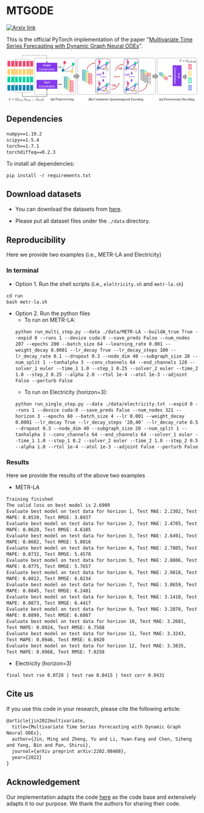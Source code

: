 # MTGODE

[![Arxiv link](https://img.shields.io/static/v1?label=arXiv&message=MTGODE&color=blue&logo=arxiv)](https://arxiv.org/pdf/2202.08408.pdf)

This is the official PyTorch implementation of the paper "[Multivariate Time Series Forecasting with Dynamic Graph Neural ODEs](https://arxiv.org/pdf/2202.08408.pdf)".

<p align="center">
<img src="./figures/MTGODE.png" width="1200">
</p>

## Dependencies

```
numpy==1.19.2
scipy==1.5.4
torch==1.7.1
torchdiffeq==0.2.3
```
To install all dependencies:
```
pip install -r requirements.txt
```

## Download datasets

+ You can download the datasets from [here](https://drive.google.com/drive/folders/1dPy46cXUO_fjKSLqa1mWtkwbkGsMO4PG?usp=sharing).

+ Please put all dataset files under the ```./data``` directory.

## Reproducibility
Here we provide two examples (i.e., METR-LA and Electricity)
### In terminal
+ Option 1. Run the shell scripts (i.e., ```eleltricity.sh``` and ```metr-la.sh```)
```
cd run
bash metr-la.sh
```
+ Option 2. Run the python files
  + To run on METR-LA:
  ```
  python run_multi_step.py --data ./data/METR-LA --buildA_true True --expid 0 --runs 1 --device cuda:0 --save_preds False --num_nodes 207 --epochs 200 --batch_size 64 --learning_rate 0.001 --weight_decay 0.0001 --lr_decay True --lr_decay_steps 100 --lr_decay_rate 0.1 --dropout 0.3 --node_dim 40 --subgraph_size 20 --num_split 1 --tanhalpha 3 --conv_channels 64 --end_channels 128 --solver_1 euler --time_1 1.0 --step_1 0.25 --solver_2 euler --time_2 1.0 --step_2 0.25 --alpha 2.0 --rtol 1e-4 --atol 1e-3 --adjoint False --perturb False
  ```
  + To run on Electricity (horizon=3):
  ```
  python run_single_step.py --data ./data/electricity.txt --expid 0 --runs 1 --device cuda:0 --save_preds False --num_nodes 321 --horizon 3 --epochs 60 --batch_size 4 --lr 0.001 --weight_decay 0.0001 --lr_decay True --lr_decay_steps '20,40' --lr_decay_rate 0.5 --dropout 0.3 --node_dim 40 --subgraph_size 20 --num_split 1 --tanhalpha 3 --conv_channels 64 --end_channels 64 --solver_1 euler --time_1 1.0 --step_1 0.2 --solver_2 euler --time_2 1.0 --step_2 0.5 --alpha 1.0 --rtol 1e-4 --atol 1e-3 --adjoint False --perturb False
  ```

### Results
Here we provide the results of the above two examples
+ METR-LA
```
Training finished
The valid loss on best model is 2.6909
Evaluate best model on test data for horizon 1, Test MAE: 2.2302, Test MAPE: 0.0539, Test RMSE: 3.8937
Evaluate best model on test data for horizon 2, Test MAE: 2.4785, Test MAPE: 0.0620, Test RMSE: 4.6105
Evaluate best model on test data for horizon 3, Test MAE: 2.6491, Test MAPE: 0.0682, Test RMSE: 5.0816
Evaluate best model on test data for horizon 4, Test MAE: 2.7805, Test MAPE: 0.0732, Test RMSE: 5.4578
Evaluate best model on test data for horizon 5, Test MAE: 2.8886, Test MAPE: 0.0775, Test RMSE: 5.7657
Evaluate best model on test data for horizon 6, Test MAE: 2.9818, Test MAPE: 0.0812, Test RMSE: 6.0234
Evaluate best model on test data for horizon 7, Test MAE: 3.0659, Test MAPE: 0.0845, Test RMSE: 6.2481
Evaluate best model on test data for horizon 8, Test MAE: 3.1410, Test MAPE: 0.0873, Test RMSE: 6.4417
Evaluate best model on test data for horizon 9, Test MAE: 3.2070, Test MAPE: 0.0899, Test RMSE: 6.6087
Evaluate best model on test data for horizon 10, Test MAE: 3.2681, Test MAPE: 0.0924, Test RMSE: 6.7568
Evaluate best model on test data for horizon 11, Test MAE: 3.3243, Test MAPE: 0.0946, Test RMSE: 6.8920
Evaluate best model on test data for horizon 12, Test MAE: 3.3835, Test MAPE: 0.0968, Test RMSE: 7.0258
```
+ Electricity (horizon=3)
```
final test rse 0.0728 | test rae 0.0415 | test corr 0.9431
```

## Cite us

If you use this code in your research, please cite the following article:

```
@article{jin2022multivariate,
  title={Multivariate Time Series Forecasting with Dynamic Graph Neural ODEs},
  author={Jin, Ming and Zheng, Yu and Li, Yuan-Fang and Chen, Siheng and Yang, Bin and Pan, Shirui},
  journal={arXiv preprint arXiv:2202.08408},
  year={2022}
}
```

## Acknowledgement
Our implementation adapts the code [here](https://github.com/nnzhan/MTGNN) as the code base and extensively adapts it to our purpose. We thank the authors for sharing their code.